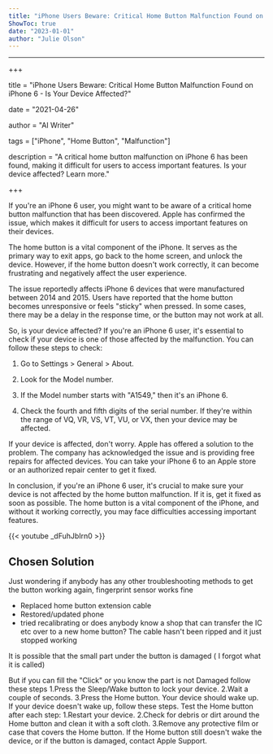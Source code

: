 ```yaml
---
title: "iPhone Users Beware: Critical Home Button Malfunction Found on iPhone 6 - Is Your Device Affected?"
ShowToc: true 
date: "2023-01-01"
author: "Julie Olson"
---
```

*****
+++ 

title = "iPhone Users Beware: Critical Home Button Malfunction Found on iPhone 6 - Is Your Device Affected?"

date = "2021-04-26"

author = "AI Writer"

tags = ["iPhone", "Home Button", "Malfunction"]

description = "A critical home button malfunction on iPhone 6 has been found, making it difficult for users to access important features. Is your device affected? Learn more."

+++

If you're an iPhone 6 user, you might want to be aware of a critical home button malfunction that has been discovered. Apple has confirmed the issue, which makes it difficult for users to access important features on their devices.

The home button is a vital component of the iPhone. It serves as the primary way to exit apps, go back to the home screen, and unlock the device. However, if the home button doesn't work correctly, it can become frustrating and negatively affect the user experience.

The issue reportedly affects iPhone 6 devices that were manufactured between 2014 and 2015. Users have reported that the home button becomes unresponsive or feels "sticky" when pressed. In some cases, there may be a delay in the response time, or the button may not work at all.

So, is your device affected? If you're an iPhone 6 user, it's essential to check if your device is one of those affected by the malfunction. You can follow these steps to check:

1. Go to Settings > General > About.

2. Look for the Model number.

3. If the Model number starts with "A1549," then it's an iPhone 6.

4. Check the fourth and fifth digits of the serial number. If they're within the range of VQ, VR, VS, VT, VU, or VX, then your device may be affected.

If your device is affected, don't worry. Apple has offered a solution to the problem. The company has acknowledged the issue and is providing free repairs for affected devices. You can take your iPhone 6 to an Apple store or an authorized repair center to get it fixed.

In conclusion, if you're an iPhone 6 user, it's crucial to make sure your device is not affected by the home button malfunction. If it is, get it fixed as soon as possible. The home button is a vital component of the iPhone, and without it working correctly, you may face difficulties accessing important features.

{{< youtube _dFuhJbIrn0 >}} 



## Chosen Solution
 Just wondering if anybody has any other troubleshooting methods to get the button working again, fingerprint sensor works fine
- Replaced home button extension cable
- Restored/updated phone
- tried recalibrating
or does anybody know a shop that can transfer the IC etc over to a new home button?
The cable hasn't been ripped and it just stopped working

 It is possible that the small part under the button is damaged ( I forgot what it is called)

But if you can fill the "Click" or you know the part is not Damaged follow these steps
1.Press the Sleep/Wake button to lock your device.                                                                                                                   2.Wait a couple of seconds.
3.Press the Home button. Your device should wake up.
If your device doesn't wake up, follow these steps. Test the Home button after each step:
1.Restart your device.
2.Check for debris or dirt around the Home button and clean it with a soft cloth.                                                      3.Remove any protective film or case that covers the Home button.
If the Home button still doesn't wake the device, or if the button is damaged, contact Apple Support.




